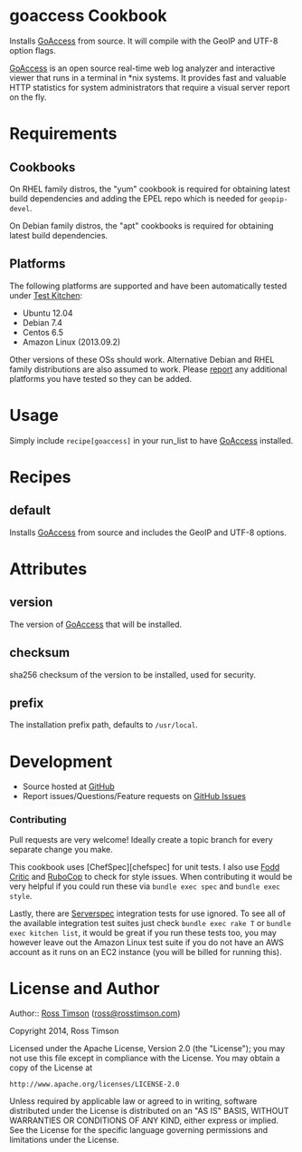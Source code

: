 goaccess Cookbook
=================

Installs [GoAccess][goaccess] from source. It will compile with the
GeoIP and UTF-8 option flags.

[GoAccess][goaccess] is an open source real-time web log analyzer and
interactive viewer that runs in a terminal in *nix systems. It provides
fast and valuable HTTP statistics for system administrators that require
a visual server report on the fly.

Requirements
============

Cookbooks
---------

On RHEL family distros, the "yum" cookbook is required for obtaining
latest build dependencies and adding the EPEL repo which is needed for
`geopip-devel`.

On Debian family distros, the "apt" cookbooks is required for obtaining
latest build dependencies.

Platforms
---------

The following platforms are supported and have been automatically tested under
[Test Kitchen][testkitchen]:

* Ubuntu 12.04
* Debian 7.4
* Centos 6.5
* Amazon Linux (2013.09.2)

Other versions of these OSs should work. Alternative Debian and RHEL
family distributions are also assumed to work. Please [report][issues]
any additional platforms you have tested so they can be added.

Usage
=====

Simply include `recipe[goaccess]` in your run_list to have
[GoAccess][goaccess] installed.

Recipes
=======

default
-------

Installs [GoAccess][goaccess] from source and includes the GeoIP and UTF-8
options.

Attributes
==========

version
-------

The version of [GoAccess][goaccess] that will be installed.

checksum
--------

sha256 checksum of the version to be installed, used for security.

prefix
------

The installation prefix path, defaults to `/usr/local`.

Development
===========

* Source hosted at [GitHub][repo]
* Report issues/Questions/Feature requests on [GitHub Issues][issues]

### Contributing

Pull requests are very welcome! Ideally create a topic branch for every
separate change you make.

This cookbook uses [ChefSpec][chefspec] for unit tests. I also use [Fodd
Critic][foodcritic] and [RuboCop][rubocop] to check for style issues.
When contributing it would be very helpful if you could run these via
`bundle exec spec` and `bundle exec style`.

Lastly, there are [Serverspec][serverspec] integration tests for use
ignored. To see all of the available integration test suites just check
`bundle exec rake T` or `bundle exec kitchen list`, it would be great if
you run these tests too, you may however leave out the Amazon Linux test
suite if you do not have an AWS account as it runs on an EC2 instance
(you will be billed for running this).

License and Author
==================

Author:: [Ross Timson][rosstimson] (<ross@rosstimson.com>)

Copyright 2014, Ross Timson

Licensed under the Apache License, Version 2.0 (the "License");
you may not use this file except in compliance with the License.
You may obtain a copy of the License at

    http://www.apache.org/licenses/LICENSE-2.0

Unless required by applicable law or agreed to in writing, software
distributed under the License is distributed on an "AS IS" BASIS,
WITHOUT WARRANTIES OR CONDITIONS OF ANY KIND, either express or implied.
See the License for the specific language governing permissions and
limitations under the License.


[rosstimson]:         https://github.com/rosstimson
[repo]:               https://github.com/rosstimson/chef-goaccess
[issues]:             https://github.com/rosstimson/chef-goaccess/issues
[goaccess]:           http://goaccess.prosoftcorp.com
[chefsepc]:           https://github.com/sethvargo/chefspec
[foodcritic]:         https://github.com/acrmp/foodcritic
[rubocop]:            https://github.com/bbatsov/rubocop
[serverspec]:         https://github.com/serverspec/serverspec
[testkitchen]:        https://github.com/test-kitchen/test-kitchen

